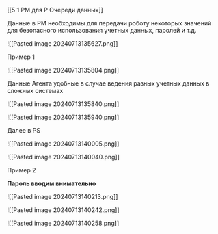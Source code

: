 
[[5 1 PM для Р Очереди данных]]

Данные в PM необходимы для передачи роботу некоторых значений для 
безопасного использования учетных данных, паролей и т.д.




![[Pasted image 20240713135627.png]]


Пример 1

![[Pasted image 20240713135804.png]]



Данные Агента удобные в случае ведения разных учетных данных в сложных системах

![[Pasted image 20240713135840.png]]


![[Pasted image 20240713135940.png]]


Далее в PS

![[Pasted image 20240713140005.png]]



![[Pasted image 20240713140040.png]]



Пример 2

**Пароль вводим внимательно**

![[Pasted image 20240713140213.png]]




![[Pasted image 20240713140242.png]]


![[Pasted image 20240713140258.png]]




